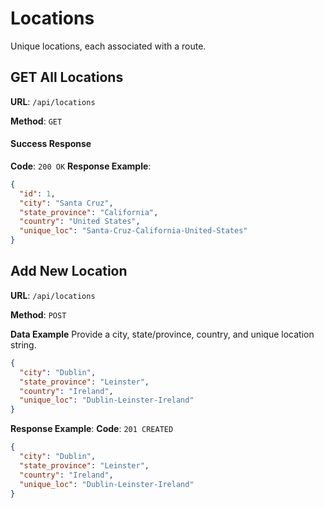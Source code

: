 # Locations

Unique locations, each associated with a route.

## GET All Locations

**URL**: `/api/locations`

**Method**: `GET`

#### Success Response
**Code**: `200 OK`
**Response Example**:
```json
{
  "id": 1,
  "city": "Santa Cruz",
  "state_province": "California",
  "country": "United States",
  "unique_loc": "Santa-Cruz-California-United-States"
}
```

## Add New Location

**URL**: `/api/locations`

**Method**: `POST`

**Data Example**
Provide a city, state/province, country, and unique location string.

```json
{
  "city": "Dublin",
  "state_province": "Leinster",
  "country": "Ireland",
  "unique_loc": "Dublin-Leinster-Ireland"
}
```

**Response Example**:
**Code**: `201 CREATED`

```json
{
  "city": "Dublin",
  "state_province": "Leinster",
  "country": "Ireland",
  "unique_loc": "Dublin-Leinster-Ireland"
}
```